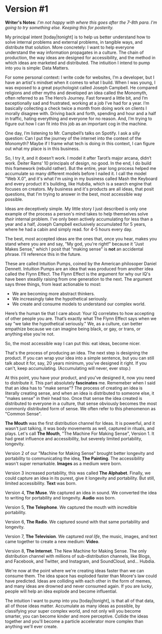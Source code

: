 Version #1
=======
**Writer's Notes**:  *I'm not happy with where this goes after the 7-8th para. I'm going to try something else. Keeping this for posterity.*

My principal intent [today|tonight] is to help us better understand how to solve internal problems and external problems, in tangible ways, and distribute that solution.  More concretely: I want to help everyone understand the way information propagates in a culture. The chain of production, the way ideas are designed for accessibility, and the method in which ideas are marketed and distributed. The intiuition I intend to pump into you is simple: Data Matters. 

For some personal context: I write code for websites, I’m a developer, but I have an artist's mindset when it comes to what I build. When I was young, I was exposed to a great psychologist called Joseph Campbell. He compared religions and other myths and developed an idea called the Monomyth, often referred to as The Hero’s Journey. Fast forward a little bit, and I’m exceptionally sad and frustrated, working at a job I’ve had for a year. I’m basically collecting a check twice a month from doing work on clients I morally disagree with. Driving back and forth, spending and hour and a half in traffic, hating everything and everyone for no reason.  And, I’m trying to figure out how I can fit into this job as an important cog in the machine. 

One day, I’m listening to Mr. Campbell’s talks on Spotify. I ask a silly question: Can I put the journey of the internet into the context of the Monomyth? Maybe if I frame what tech is doing in this context, I can figure out what my place is in this business. 

So, I try it, and it doesn’t work. I model it after Tarot’s major arcana, didn’t work. Deiter Rams’ 10 principals of design, no good. In the end, I do build this framework (rebuild rather).  But the entire, year long process helped me accumulate so many different models before I nailed it. I call the model "Web X.0", and it's what I'm using in my business called Mash the Keyboard and every product it's building, like Hubdia, which is a search engine that focuses on creators. My business and it's products are all ideas, that posit questions, that I'm trying to answer in the best, most accessible way possible. 

Ideas are deceptively simple. My little story I just described is only one example of the process a person's mind takes to help themselves solve *their* internal problem. I've only been actively accumulating for less than a year and a half, Joseph Campbell exclusively accumulated for 5 years, where he had a cabin and simply read. for 4-5 hours every day. 

The best, most accepted ideas are the ones that, once you hear, makes you stand where you are and say, "My god, you're right!" because it "Just Makes Sense," which I posit that "making sense" is **not** an accidental phrase. I'll reference this in the future. 

These are called Intuition Pumps, coined by the American philosoper Daniel Dennett. Intuition Pumps are an idea that was produced from another idea called the Flynn Effect. The Flynn Effect is the argument for why our IQ's have been steadily raising from one generation to the next. The argument says three things, from least actionable to most: 

 - We are becoming more abstract thinkers. 
 - We increasingly take the hypothetical seriously. 
 - We create and consume models to understand our complex world. 

Here’s the human tie that I care about: Your IQ correlates to how accepting of other people you are. That’s exactly what The Flynn Effect says when we say "we take the hypothetical seriously." We, as a culture, can better empathize because we can imagine being black, or gay, or trans, or anything else you're not. 

So, the most accessible way I can put this: eat ideas, become nicer.

That's the process of producing an idea. The next step is designing the product. If you can wrap your idea into a simple sentence, but you can still talk about it for, say, 20 years minimum, you've designed it right. If you can't, keep accumulating. (Accumulating will never, ever stop.)

At this point, you have your product, and you've designed it, now you need to distribute it. This part absolutely **fascinates** me.  Rememeber when I said that an idea has to "make sense"? The process of creating an idea is literally creating sense, and when an idea is distributed to someone else, it "makes sense" in their head too. Once that sense the idea created is distributed to everyone in a culture, that sense obviously becomes the most commonly distributed form of sense. We often refer to this phenomenon as "Common Sense". 

**The Mouth** was the first distribution channel for Ideas. It is powerful, and it wasn't just talking, it was body movements as well, captured in rituals, and plays. Let's call **The Mouth**, "The Machine For Making Sense", Version 1. It had great influence and accessibility, but severely limited portability, longevity.

Version 2 of our "Machine for Making Sense" brought better longevity and portability to communicating the idea, **The Painting**. The accessibility wasn't super remarkable. **Images** as a medium were born. 

Version 3 increased portability, this was called **The Alphabet**. Finally, we could capture an idea in its purest, give it longevity and portability. But still, limited accessibility. **Text** was born. 

Version 4, **The Muse**. We captured an idea in sound.  We converted the idea to writing for portability and longevity. **Audio** was born. 

Version 5, **The Telephone**.  We captured the mouth with incredible portability. 

Version 6, **The Radio**. We captured sound with that same portability and longevity. 

Version 7, **The Television**. We captured *real life*, the music, images, and text came together to create a new medium: **Video**. 

Version 8, **The Internet**. The New Machine for Making Sense. The only distribution channel with millions of sub-distribution channels, like Blogs, and Facebook, and Twitter, and Instagram, and SoundCloud, and... Hubdia. 

We're now at the point where we're creating ideas faster than we can consume them. The idea space has exploded faster than Moore's law could have predicted. Ideas are colliding with each other in the form of memes, and many ideas are drowned and never consumed again. If you are *lucky*, people will help an idea explode and become influential. 

The intuition I want to pump into you [today|tonight], is that all of that data, all of those ideas matter. Accumulate as many ideas as possible, by classifying your super complex world, and not only will you become smarter, you can become kinder and more perceptive. Collide the ideas together and you'll become a particle accelerator more complex than anything we'll ever create. 









